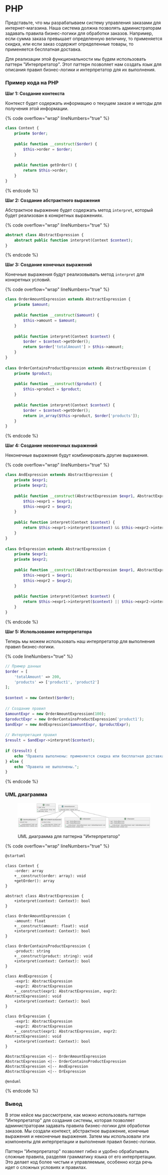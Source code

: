 # PHP

Представьте, что мы разрабатываем систему управления заказами для интернет-магазина. Наша система должна позволять администраторам задавать правила бизнес-логики для обработки заказов. Например, если сумма заказа превышает определенную величину, то применяется скидка, или если заказ содержит определенные товары, то применяется бесплатная доставка.

Для реализации этой функциональности мы будем использовать паттерн "Интерпретатор". Этот паттерн позволяет нам создать язык для описания правил бизнес-логики и интерпретатор для их выполнения.

### Пример кода на PHP

**Шаг 1: Создание контекста**

Контекст будет содержать информацию о текущем заказе и методы для получения этой информации.

{% code overflow="wrap" lineNumbers="true" %}
```php
class Context {
    private $order;

    public function __construct($order) {
        $this->order = $order;
    }

    public function getOrder() {
        return $this->order;
    }
}
```
{% endcode %}

**Шаг 2: Создание абстрактного выражения**

Абстрактное выражение будет содержать метод `interpret`, который будет реализован в конкретных выражениях.

{% code overflow="wrap" lineNumbers="true" %}
```php
abstract class AbstractExpression {
    abstract public function interpret(Context $context);
}
```
{% endcode %}

**Шаг 3: Создание конечных выражений**

Конечные выражения будут реализовывать метод `interpret` для конкретных условий.

{% code overflow="wrap" lineNumbers="true" %}
```php
class OrderAmountExpression extends AbstractExpression {
    private $amount;

    public function __construct($amount) {
        $this->amount = $amount;
    }

    public function interpret(Context $context) {
        $order = $context->getOrder();
        return $order['totalAmount'] > $this->amount;
    }
}

class OrderContainsProductExpression extends AbstractExpression {
    private $product;

    public function __construct($product) {
        $this->product = $product;
    }

    public function interpret(Context $context) {
        $order = $context->getOrder();
        return in_array($this->product, $order['products']);
    }
}
```
{% endcode %}

**Шаг 4: Создание неконечных выражений**

Неконечные выражения будут комбинировать другие выражения.

{% code overflow="wrap" lineNumbers="true" %}
```php
class AndExpression extends AbstractExpression {
    private $expr1;
    private $expr2;

    public function __construct(AbstractExpression $expr1, AbstractExpression $expr2) {
        $this->expr1 = $expr1;
        $this->expr2 = $expr2;
    }

    public function interpret(Context $context) {
        return $this->expr1->interpret($context) && $this->expr2->interpret($context);
    }
}

class OrExpression extends AbstractExpression {
    private $expr1;
    private $expr2;

    public function __construct(AbstractExpression $expr1, AbstractExpression $expr2) {
        $this->expr1 = $expr1;
        $this->expr2 = $expr2;
    }

    public function interpret(Context $context) {
        return $this->expr1->interpret($context) || $this->expr2->interpret($context);
    }
}
```
{% endcode %}

**Шаг 5: Использование интерпретатора**

Теперь мы можем использовать наш интерпретатор для выполнения правил бизнес-логики.

{% code lineNumbers="true" %}
```php
// Пример данных
$order = [
    'totalAmount' => 200,
    'products' => ['product1', 'product2']
];

$context = new Context($order);

// Создание правил
$amountExpr = new OrderAmountExpression(100);
$productExpr = new OrderContainsProductExpression('product1');
$andExpr = new AndExpression($amountExpr, $productExpr);

// Интерпретация правил
$result = $andExpr->interpret($context);

if ($result) {
    echo "Правила выполнены: применяется скидка или бесплатная доставка.";
} else {
    echo "Правила не выполнены.";
}
```
{% endcode %}

### UML диаграмма

<figure><img src="../../../../../.gitbook/assets/image (1) (1).png" alt=""><figcaption><p>UML диаграмма для паттерна "Интерпретатор"</p></figcaption></figure>

{% code overflow="wrap" lineNumbers="true" %}
```plantuml
@startuml

class Context {
    -order: array
    +__construct(order: array): void
    +getOrder(): array
}

abstract class AbstractExpression {
    +interpret(context: Context): bool
}

class OrderAmountExpression {
    -amount: float
    +__construct(amount: float): void
    +interpret(context: Context): bool
}

class OrderContainsProductExpression {
    -product: string
    +__construct(product: string): void
    +interpret(context: Context): bool
}

class AndExpression {
    -expr1: AbstractExpression
    -expr2: AbstractExpression
    +__construct(expr1: AbstractExpression, expr2: AbstractExpression): void
    +interpret(context: Context): bool
}

class OrExpression {
    -expr1: AbstractExpression
    -expr2: AbstractExpression
    +__construct(expr1: AbstractExpression, expr2: AbstractExpression): void
    +interpret(context: Context): bool
}

AbstractExpression <|-- OrderAmountExpression
AbstractExpression <|-- OrderContainsProductExpression
AbstractExpression <|-- AndExpression
AbstractExpression <|-- OrExpression

@enduml
```
{% endcode %}

### Вывод

В этом кейсе мы рассмотрели, как можно использовать паттерн "Интерпретатор" для создания системы, которая позволяет администраторам задавать правила бизнес-логики для обработки заказов. Мы создали контекст, абстрактное выражение, конечные выражения и неконечные выражения. Затем мы использовали эти компоненты для интерпретации и выполнения правил бизнес-логики.

Паттерн "Интерпретатор" позволяет гибко и удобно обрабатывать сложные правила, разделяя грамматику языка от его интерпретации. Это делает код более чистым и управляемым, особенно когда речь идет о сложных условиях и правилах.
